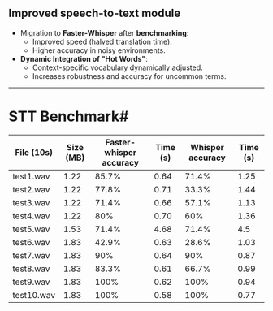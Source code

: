 ## **Improved speech-to-text module**
- Migration to **Faster-Whisper** after **benchmarking**:
  - Improved speed (halved translation time).
  - Higher accuracy in noisy environments.
- **Dynamic Integration of "Hot Words"**:
    - Context-specific vocabulary dynamically adjusted.
    - Increases robustness and accuracy for uncommon terms.
---
# STT Benchmark#
| File (10s)   | Size (MB) | Faster-whisper accuracy | Time (s) | Whisper accuracy | Time (s) |
|--------------|-----------|-------------------------|----------|------------------|----------|
| test1.wav    | 1.22      | 85.7%                  | 0.64     | 71.4%           | 1.25     |
| test2.wav    | 1.22      | 77.8%                  | 0.71     | 33.3%           | 1.44     |
| test3.wav    | 1.22      | 71.4%                  | 0.66     | 57.1%           | 1.13     |
| test4.wav    | 1.22      | 80%                    | 0.70     | 60%             | 1.36     |
| test5.wav    | 1.53      | 71.4%                  | 4.68     | 71.4%           | 4.5      |
| test6.wav    | 1.83      | 42.9%                  | 0.63     | 28.6%           | 1.03     |
| test7.wav    | 1.83      | 90%                    | 0.64     | 90%             | 0.87     |
| test8.wav    | 1.83      | 83.3%                  | 0.61     | 66.7%           | 0.99     |
| test9.wav    | 1.83      | 100%                   | 0.62     | 100%            | 0.94     |
| test10.wav   | 1.83      | 100%                   | 0.58     | 100%            | 0.77     |